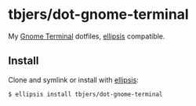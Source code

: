 # tbjers/dot-gnome-terminal
My [Gnome Terminal][gnome-terminal] dotfiles, [ellipsis][ellipsis] compatible.

## Install
Clone and symlink or install with [ellipsis][ellipsis]:

```
$ ellipsis install tbjers/dot-gnome-terminal
```

[ellipsis]: http://ellipsis.sh
[gnome-terminal]: https://wiki.gnome.org/Apps/Terminal
